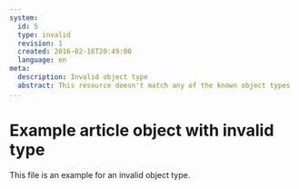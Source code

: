 ```yaml
---
system:
  id: 5
  type: invalid
  revision: 1
  created: 2016-02-16T20:49:00
  language: en
meta:
  description: Invalid object type
  abstract: This resource doesn't match any of the known object types
...
```

# Example article object with invalid type

This file is an example for an invalid object type.
